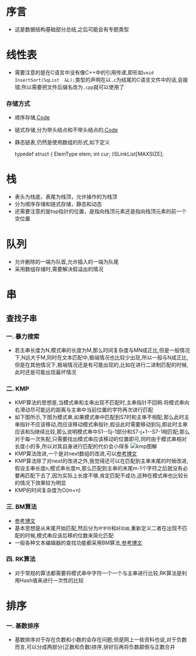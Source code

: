 # 序言
* 这是数据结构基础部分总结,之后可能会有专题类型

# 线性表
* 需要注意的是在C语言中没有像C++中的引用传递,即形如`void InsertSort(SqList  &L);`类型的声明在以`.c`为结尾的C语言文件中的话,会报错;所以需要把文件后缀名改为`.cpp`就可以使用了
### 存储方式
* 顺序存储,[Code](https://github.com/HusterYP/DataStructure/blob/master/List/List.cpp)
* 链式存储,分为带头结点和不带头结点的;[Code](https://github.com/HusterYP/DataStructure/blob/master/List/LinkList.cpp)
* 静态链表,仍然是使用数组的形式,如下定义

    typedef struct
    {
        ElemType elem;
        int cur;
    }SLinkList[MAXSIZE];

# 栈
* 表头为栈底，表尾为栈顶，允许操作的为栈顶
* 分为顺序存储和链式存储，静态和动态
* 还需要注意的是top指针的位置，是指向栈顶元素还是指向栈顶元素的前一个空位置

# 队列
* 允许删除的一端为队首,允许插入的一端为队尾
* 采用数组存储时,需要解决假溢出的情况

# 串
## 查找子串
### 一. 暴力搜索
* 若主串长度为N,模式串的长度为M,那么时间复杂度与MN成正比,但是一般情况下,N远大于M,同时在文本匹配中,极端情况也比较少出现,所以一般与N成正比,但是在其他情况下,极端情况还是有可能出现的,比如在进行二进制匹配的时候,此时还是可能出现最坏情况
### 二. KMP
* KMP算法的思想是,当模式串和主串出现不匹配时,主串指针不回朔.将模式串向右滑动尽可能远的距离与主串中当前位置的字符再次进行匹配
* 如下图所示,下图为模式串,如果模式串中匹配到S7时和主串不相配,那么此时主串指针不应该移动,而应该移动模式串指针,假设此时需要移动到Sj,即此时主串应该和Sj继续比较,那么说明模式串中S1--Sj-1部分和S7-j+1--S7-1相匹配;那么对于每一次失配,只需要找出模式串应该移动的位置即可,同时由于模式串相对长度小的多,所以对其自身进行匹配的代价会小得多
![kmp图解](../Picture/kmp.png)
* KMP算法改进,一个是对next数组的改进,可以[参考博文](https://blog.csdn.net/v_july_v/article/details/7041827)
* KMP算法除了对next的改进之外,我觉得还可以在匹配到主串末尾的时候改进,假设主串长度n,模式串长度m,那么匹配到主串的末尾m-1个字符之后就没有必要再匹配下去了,因为实际上长度不够,肯定匹配不成功,这种在模式串也比较长的情况下效果较为明显
* KMP的时间复杂度为O(m+n)
### 三. BM算法
* [参考博文](http://www.ruanyifeng.com/blog/2013/05/boyer-moore_string_search_algorithm.html)
* 基本思想是从末尾开始匹配,然后分为`坏字符`和`好后缀`,重新定义二者在出现不匹配的时候,模式串应该后移的位数来简化匹配
* 一般各种文本编辑器的查找功能都采用BM算法,[参考博文](http://www.stoimen.com/blog/2012/04/17/computer-algorithms-boyer-moore-string-search-and-matching/)
### 四. RK算法
* 对于常规的算法都需要将模式串中字符一个一个与主串进行比较,RK算法是利用Hash值来进行一次性的比较

# 排序
### 一. 基数排序
* 基数排序对于存在负数和小数的会存在问题;但是网上一些资料也说,对于负数而言,可以分成两部分(正数和负数)排序,排好后再将负数颠倒与正数合并
